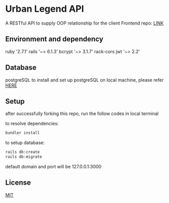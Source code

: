 # Urban Legend API

A RESTful API to supply OOP relationship for the client
Frontend repo: [LINK](https://github.com/oopanpan/urban_legend_fronend)

## Environment and dependency

ruby '2.7.1'
rails '~> 6.1.3'
bcrypt '~> 3.1.7'
rack-cors
jwt '~> 2.2'

## Database

postgreSQL
to install and set up postgreSQL on local machine, please refer [HERE](https://www.postgresql.org/download/)

## Setup

after successfully forking this repo, run the follow codes in local terminal

to resolve dependencies:

```bash
bundler install
```

to setup database:

```bash
rails db:create
rails db:migrate
```

default domain and port will be 127.0.0.1:3000

## License

[MIT](https://choosealicense.com/licenses/mit/)

